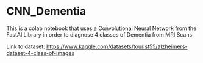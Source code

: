 # CNN_Dementia
This is a colab notebook that uses a Convolutional Neural Network from the FastAI Library in order to diagnose 4 classes of Dementia from MRI Scans

Link to dataset: https://www.kaggle.com/datasets/tourist55/alzheimers-dataset-4-class-of-images
